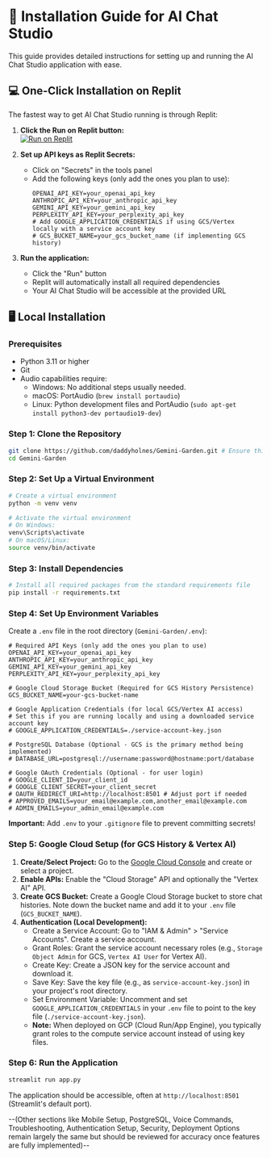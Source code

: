 # 🚀 Installation Guide for AI Chat Studio

This guide provides detailed instructions for setting up and running the AI Chat Studio application with ease.

## 💻 One-Click Installation on Replit

The fastest way to get AI Chat Studio running is through Replit:

1. **Click the Run on Replit button:**  
   [![Run on Replit](https://replit.com/badge/github/daddyholnes/Gems-Podplai-Studio)](https://replit.com/github/daddyholnes/Gems-Podplai-Studio)

2. **Set up API keys as Replit Secrets:**
   - Click on "Secrets" in the tools panel
   - Add the following keys (only add the ones you plan to use):
     ```
     OPENAI_API_KEY=your_openai_api_key
     ANTHROPIC_API_KEY=your_anthropic_api_key
     GEMINI_API_KEY=your_gemini_api_key
     PERPLEXITY_API_KEY=your_perplexity_api_key
     # Add GOOGLE_APPLICATION_CREDENTIALS if using GCS/Vertex locally with a service account key
     # GCS_BUCKET_NAME=your_gcs_bucket_name (if implementing GCS history)
     ```

3. **Run the application:**
   - Click the "Run" button
   - Replit will automatically install all required dependencies
   - Your AI Chat Studio will be accessible at the provided URL

## 🖥️ Local Installation

### Prerequisites

- Python 3.11 or higher
- Git
- Audio capabilities require:
  - Windows: No additional steps usually needed.
  - macOS: PortAudio (`brew install portaudio`)
  - Linux: Python development files and PortAudio (`sudo apt-get install python3-dev portaudio19-dev`)

### Step 1: Clone the Repository

```bash
git clone https://github.com/daddyholnes/Gemini-Garden.git # Ensure this is the correct repo name
cd Gemini-Garden
```

### Step 2: Set Up a Virtual Environment

```bash
# Create a virtual environment
python -m venv venv

# Activate the virtual environment
# On Windows:
venv\Scripts\activate
# On macOS/Linux:
source venv/bin/activate
```

### Step 3: Install Dependencies

```bash
# Install all required packages from the standard requirements file
pip install -r requirements.txt
```

### Step 4: Set Up Environment Variables

Create a `.env` file in the root directory (`Gemini-Garden/.env`):

```dotenv
# Required API Keys (only add the ones you plan to use)
OPENAI_API_KEY=your_openai_api_key
ANTHROPIC_API_KEY=your_anthropic_api_key
GEMINI_API_KEY=your_gemini_api_key
PERPLEXITY_API_KEY=your_perplexity_api_key

# Google Cloud Storage Bucket (Required for GCS History Persistence)
GCS_BUCKET_NAME=your-gcs-bucket-name

# Google Application Credentials (for local GCS/Vertex AI access)
# Set this if you are running locally and using a downloaded service account key
# GOOGLE_APPLICATION_CREDENTIALS=./service-account-key.json 

# PostgreSQL Database (Optional - GCS is the primary method being implemented)
# DATABASE_URL=postgresql://username:password@hostname:port/database

# Google OAuth Credentials (Optional - for user login)
# GOOGLE_CLIENT_ID=your_client_id
# GOOGLE_CLIENT_SECRET=your_client_secret
# OAUTH_REDIRECT_URI=http://localhost:8501 # Adjust port if needed
# APPROVED_EMAILS=your_email@example.com,another_email@example.com
# ADMIN_EMAILS=your_admin_email@example.com
```

**Important:** Add `.env` to your `.gitignore` file to prevent committing secrets!

### Step 5: Google Cloud Setup (for GCS History & Vertex AI)

1.  **Create/Select Project:** Go to the [Google Cloud Console](https://console.cloud.google.com/) and create or select a project.
2.  **Enable APIs:** Enable the "Cloud Storage" API and optionally the "Vertex AI" API.
3.  **Create GCS Bucket:** Create a Google Cloud Storage bucket to store chat histories. Note down the bucket name and add it to your `.env` file (`GCS_BUCKET_NAME`).
4.  **Authentication (Local Development):**
    *   Create a Service Account: Go to "IAM & Admin" > "Service Accounts". Create a service account.
    *   Grant Roles: Grant the service account necessary roles (e.g., `Storage Object Admin` for GCS, `Vertex AI User` for Vertex AI).
    *   Create Key: Create a JSON key for the service account and download it.
    *   Save Key: Save the key file (e.g., as `service-account-key.json`) in your project's root directory.
    *   Set Environment Variable: Uncomment and set `GOOGLE_APPLICATION_CREDENTIALS` in your `.env` file to point to the key file (`./service-account-key.json`).
    *   **Note:** When deployed on GCP (Cloud Run/App Engine), you typically grant roles to the compute service account instead of using key files.

### Step 6: Run the Application

```bash
streamlit run app.py
```

The application should be accessible, often at `http://localhost:8501` (Streamlit's default port).

--(Other sections like Mobile Setup, PostgreSQL, Voice Commands, Troubleshooting, Authentication Setup, Security, Deployment Options remain largely the same but should be reviewed for accuracy once features are fully implemented)--
